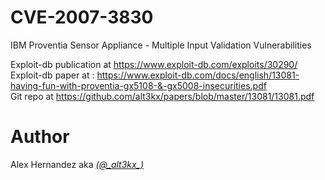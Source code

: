 # CVE-2007-3830
IBM Proventia Sensor Appliance - Multiple Input Validation Vulnerabilities

Exploit-db publication at https://www.exploit-db.com/exploits/30290/</br>
Exploit-db paper at : https://www.exploit-db.com/docs/english/13081-having-fun-with-proventia-gx5108-&-gx5008-insecurities.pdf<br>
Git repo at https://github.com/alt3kx/papers/blob/master/13081/13081.pdf

# Author
Alex Hernandez aka <em><a href="https://twitter.com/_alt3kx_" rel="nofollow">(@\_alt3kx\_)</a></em>
